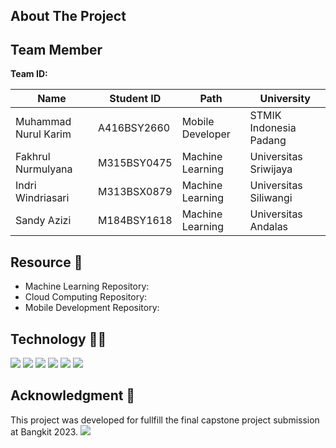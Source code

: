 # 

<p align="center">
    <img src="">
</p>

## About The Project 


## Team Member 

<b>Team ID: </b>

| Name                      | Student ID  | Path                | University                                 |
| ------------------------- | ----------- | ------------------- | ------------------------------------------ |
| Muhammad Nurul Karim | A416BSY2660 |  Mobile Developer   |  STMIK Indonesia Padang |
| Fakhrul Nurmulyana   | M315BSY0475 |  Machine Learning   |  Universitas Sriwijaya  |
| Indri Windriasari    | M313BSX0879 |  Machine Learning   |  Universitas Siliwangi  |
| Sandy Azizi          | M184BSY1618 |  Machine Learning   |  Universitas Andalas    |


## Resource 🧰

- Machine Learning Repository: []()
- Cloud Computing Repository: []()
- Mobile Development Repository: []()

## Technology 👨‍💻

![](https://img.shields.io/badge/python-3670A0?style=flat&logo=python&logoColor=ffdd54) ![](https://img.shields.io/badge/Kotlin-0095D5?&style=flat&logo=kotlin&logoColor=white) ![](https://img.shields.io/badge/TensorFlow-FF6F00?style=flat&logo=tensorflow&logoColor=white) ![](https://img.shields.io/badge/Flask-000000?style=flat&logo=flask&logoColor=white) ![](https://img.shields.io/badge/Google_Cloud-4285F4?style=flat&logo=google-cloud&logoColor=white) ![](https://img.shields.io/badge/Figma-F24E1E?style=flat&logo=figma&logoColor=white)

## Acknowledgment 🙌

This project was developed for fullfill the final capstone project submission at Bangkit 2023.
![](https://hackmd.io/_uploads/r1VL5VVvh.png)
